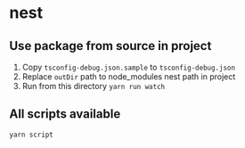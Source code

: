 # nest


## Use package from source in project

1. Copy `tsconfig-debug.json.sample` to `tsconfig-debug.json`
2. Replace `outDir` path to node_modules nest path in project
3. Run from this directory `yarn run watch`

## All scripts available
```
yarn script
```

